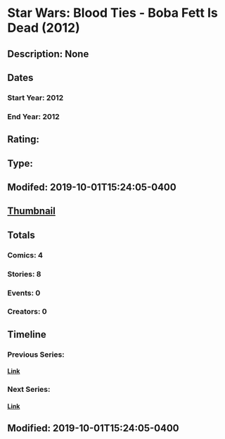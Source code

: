 # Star Wars: Blood Ties - Boba Fett Is Dead (2012)
## Description: None
## Dates
### Start Year: 2012
### End Year: 2012
## Rating: 
## Type: 
## Modifed: 2019-10-01T15:24:05-0400
## [Thumbnail](http://i.annihil.us/u/prod/marvel/i/mg/6/c0/5d936f8b7a710.jpg)
## Totals
### Comics: 4
### Stories: 8
### Events: 0
### Creators: 0
## Timeline
### Previous Series: 
#### [Link]()
### Next Series: 
#### [Link]()
## Modified: 2019-10-01T15:24:05-0400
